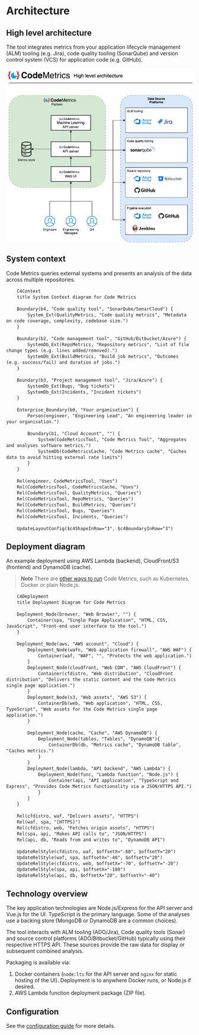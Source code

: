 # Architecture

## High level architecture

The tool integrates metrics from your application lifecycle management (ALM) tooling (e.g. Jira), code quality tooling (SonarQube) and version control system (VCS) for application code (e.g. GitHub).

![High level architecture](./img/architecture.png)

## System context

Code Metrics queries external systems and presents an analysis of the data across multiple repositories.

```mermaid
    C4Context
    title System Context diagram for Code Metrics
    
    Boundary(b4, "Code quality tool", "SonarQube/SonarCloud") {
        System_Ext(QualityMetrics, "Code quality metrics", "Metadata on code coverage, complexity, codebase size.")
    }
    
    Boundary(b2, "Code management tool", "GitHub/Bitbucket/Azure") {
        SystemDb_Ext(RepoMetrics, "Repository metrics", "List of file change types (e.g. lines added/removed).")
        SystemDb_Ext(BuildMetrics, "Build job metrics", "Outcomes (e.g. success/fail) and duration of jobs.")
    }

    Boundary(b3, "Project management tool", "Jira/Azure") {
        SystemDb_Ext(Bugs, "Bug tickets")
        SystemDb_Ext(Incidents, "Incident tickets")
    }

    Enterprise_Boundary(b0, "Your organisation") {
        Person(engineer, "Engineering Lead", "An engineering leader in your organisation.")

        Boundary(b1, "Cloud Account", "") {
            System(CodeMetricsTool, "Code Metrics Tool", "Aggregates and analyses software metrics.")
            SystemDb(CodeMetricsCache, "Code Metrics cache", "Caches data to avoid hitting external rate limits")
        }
    }

    Rel(engineer, CodeMetricsTool, "Uses")
    Rel(CodeMetricsTool, CodeMetricsCache, "Uses")
    Rel(CodeMetricsTool, QualityMetrics, "Queries")
    Rel(CodeMetricsTool, RepoMetrics, "Queries")
    Rel(CodeMetricsTool, BuildMetrics, "Queries")
    Rel(CodeMetricsTool, Bugs, "Queries")
    Rel(CodeMetricsTool, Incidents, "Queries")

    UpdateLayoutConfig($c4ShapeInRow="3", $c4BoundaryInRow="3")
```

## Deployment diagram

An example deployment using AWS Lambda (backend), CloudFront/S3 (frontend) and DynamoDB (cache).

> **Note**
> There are [other ways to run](./getting_started.md) Code Metrics, such as Kubernetes, Docker or plain Node.js. 

```mermaid
    C4Deployment
    title Deployment Diagram for Code Metrics
    
    Deployment_Node(browser, "Web Browser", "") {
        Container(spa, "Single Page Application", "HTML, CSS, JavaScript", "Front-end user interface to the tool.")
    }
    
    Deployment_Node(aws, "AWS account", "Cloud") {
        Deployment_Node(wafn, "Web application firewall", "AWS WAF") {
            Container(waf, "WAF", "", "Protects the web application.")
        }
        Deployment_Node(cloudfront, "Web CDN", "AWS CloudFront") {
            Container(cfdistro, "Web distribution", "CloudFront distribution", "Delivers the static content and the Code Metrics single page application.")
        }
        Deployment_Node(s3, "Web assets", "AWS S3") {
            ContainerDb(web, "Web application", "HTML, CSS, TypeScript", "Web assets for the Code Metrics single page application.")
        }
        
        Deployment_Node(cache, "Cache", "AWS DynamoDB") {
            Deployment_Node(tables, "Tables", "DynamoDB"){
                ContainerDb(db, "Metrics cache", "DynamoDB table", "Caches metrics.")
            }
        }
        Deployment_Node(lambda, "API backend", "AWS Lambda") {
            Deployment_Node(func, "Lambda function", "Node.js") {
                Container(api, "API application", "TypeScript and Express", "Provides Code Metrics functionality via a JSON/HTTPS API.")
            }
        }
    }
    
    Rel(cfdistro, waf, "Delivers assets", "HTTPS")
    Rel(waf, spa, "[HTTPS]")
    Rel(cfdistro, web, "Fetches origin assets", "HTTPS")
    Rel(spa, api, "Makes API calls to", "JSON/HTTPS")
    Rel(api, db, "Reads from and writes to", "DynamoDB API")
    
    UpdateRelStyle(cfdistro, waf, $offsetX="-60", $offsetY="20")
    UpdateRelStyle(waf, spa, $offsetX="-40", $offsetY="20")
    UpdateRelStyle(cfdistro, web, $offsetX="-70", $offsetY="-20")
    UpdateRelStyle(spa, api, $offsetX="-180")
    UpdateRelStyle(api, db, $offsetX="20", $offsetY="-40")
```

## Technology overview

The key application technologies are Node.js/Express for the API server and Vue.js for the UI. TypeScript is the primary language. Some of the analyses use a backing store (MongoDB or DynamoDB are a common choices).

The tool interacts with ALM tooling (ADO/Jira), Code quality tools (Sonar) and source control platforms (ADO/Bitbucket/GitHub) typically using their respective HTTPS API. These sources provide the raw data for display or subsequent combined analysis.

Packaging is available via:

1. Docker containers (`node:lts` for the API server and `nginx` for static hosting of the UI). Deployment is to anywhere Docker runs, or Node.js if desired.
2. AWS Lambda function deployment package (ZIP file).

## Configuration

See the [configuration guide](./configuration.md) for more details.
